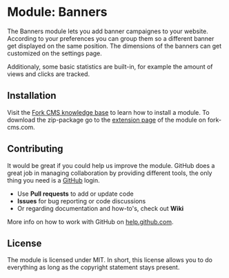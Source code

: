 # Module: Banners

The Banners module lets you add banner campaignes to your website. According to your preferences you can group them so a different banner get displayed on the same position. The dimensions of the banners can get customized on the settings page.

Additionaly, some basic statistics are built-in, for example the amount of views and clicks are tracked.


## Installation

Visit the [Fork CMS knowledge base](http://fork-cms.com/knowledge-base) to learn how to install a module. To download the zip-package go to the [extension page](http://www.fork-cms.com/extensions/detail/banners) of the module on fork-cms.com.


## Contributing

It would be great if you could help us improve the module. GitHub does a great job in managing collaboration by providing different tools, the only thing you need is a [GitHub](https://github.com/) login.

* Use **Pull requests** to add or update code
* **Issues** for bug reporting or code discussions
* Or regarding documentation and how-to's, check out **Wiki**

More info on how to work with GitHub on [help.github.com](https://help.github.com).

## License

The module is licensed under MIT. In short, this license allows you to do everything as long as the copyright statement stays present.